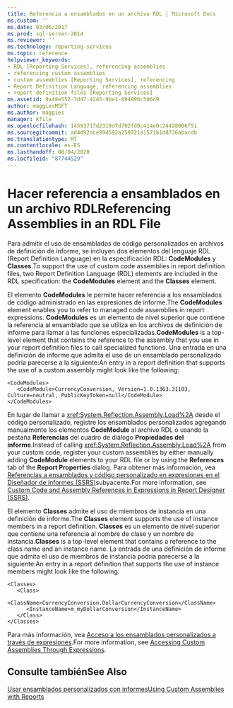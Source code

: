 ```yaml
---
title: Referencia a ensamblados en un archivo RDL | Microsoft Docs
ms.custom: ''
ms.date: 03/06/2017
ms.prod: sql-server-2014
ms.reviewer: ''
ms.technology: reporting-services
ms.topic: reference
helpviewer_keywords:
- RDL [Reporting Services], referencing assemblies
- referencing custom assemblies
- custom assemblies [Reporting Services], referencing
- Report Definition Language, referencing assemblies
- report definition files [Reporting Services]
ms.assetid: 9a48e552-7d47-4243-9be1-894990c506d9
author: maggiesMSFT
ms.author: maggies
manager: kfile
ms.openlocfilehash: 14593717d2319d7d702fd0c414e0c24428006f51
ms.sourcegitcommit: ad4d92dce894592a259721a1571b1d8736abacdb
ms.translationtype: MT
ms.contentlocale: es-ES
ms.lasthandoff: 08/04/2020
ms.locfileid: "87744529"
---
```

# <a name="referencing-assemblies-in-an-rdl-file"></a><span data-ttu-id="50fe2-102">Hacer referencia a ensamblados en un archivo RDL</span><span class="sxs-lookup"><span data-stu-id="50fe2-102">Referencing Assemblies in an RDL File</span></span>
  <span data-ttu-id="50fe2-103">Para admitir el uso de ensamblados de código personalizados en archivos de definición de informe, se incluyen dos elementos del lenguaje RDL (Report Definition Language) en la especificación RDL: **CodeModules** y **Classes**.</span><span class="sxs-lookup"><span data-stu-id="50fe2-103">To support the use of custom code assemblies in report definition files, two Report Definition Language (RDL) elements are included in the RDL specification: the **CodeModules** element and the **Classes** element.</span></span>  
  
 <span data-ttu-id="50fe2-104">El elemento **CodeModules** le permite hacer referencia a los ensamblados de código administrado en las expresiones de informe.</span><span class="sxs-lookup"><span data-stu-id="50fe2-104">The **CodeModules** element enables you to refer to managed code assemblies in report expressions.</span></span> <span data-ttu-id="50fe2-105">**CodeModules** es un elemento de nivel superior que contiene la referencia al ensamblado que se utiliza en los archivos de definición de informe para llamar a las funciones especializadas.</span><span class="sxs-lookup"><span data-stu-id="50fe2-105">**CodeModules** is a top-level element that contains the reference to the assembly that you use in your report definition files to call specialized functions.</span></span> <span data-ttu-id="50fe2-106">Una entrada en una definición de informe que admita el uso de un ensamblado personalizado podría parecerse a la siguiente:</span><span class="sxs-lookup"><span data-stu-id="50fe2-106">An entry in a report definition that supports the use of a custom assembly might look like the following:</span></span>  
  
```  
<CodeModules>  
   <CodeModule>CurrencyConversion, Version=1.0.1363.31103, Culture=neutral, PublicKeyToken=null</CodeModule>  
</CodeModules>  
```  
  
 <span data-ttu-id="50fe2-107">En lugar de llamar a <xref:System.Reflection.Assembly.Load%2A> desde el código personalizado, registre los ensamblados personalizados agregando manualmente los elementos **CodeModule** al archivo RDL o usando la pestaña **Referencias** del cuadro de diálogo **Propiedades del informe**.</span><span class="sxs-lookup"><span data-stu-id="50fe2-107">Instead of calling <xref:System.Reflection.Assembly.Load%2A> from your custom code, register your custom assemblies by either manually adding **CodeModule** elements to your RDL file or by using the **References** tab of the **Report Properties** dialog.</span></span> <span data-ttu-id="50fe2-108">Para obtener más información, vea [Referencias a ensamblados y código personalizado en expresiones en el Diseñador de informes &#40;SSRS&#41;](../report-design/custom-code-and-assembly-references-in-expressions-in-report-designer-ssrs.md)subyacente.</span><span class="sxs-lookup"><span data-stu-id="50fe2-108">For more information, see [Custom Code and Assembly References in Expressions in Report Designer &#40;SSRS&#41;](../report-design/custom-code-and-assembly-references-in-expressions-in-report-designer-ssrs.md).</span></span>  
  
 <span data-ttu-id="50fe2-109">El elemento **Classes** admite el uso de miembros de instancia en una definición de informe.</span><span class="sxs-lookup"><span data-stu-id="50fe2-109">The **Classes** element supports the use of instance members in a report definition.</span></span> <span data-ttu-id="50fe2-110">**Classes** es un elemento de nivel superior que contiene una referencia al nombre de clase y un nombre de instancia.</span><span class="sxs-lookup"><span data-stu-id="50fe2-110">**Classes** is a top-level element that contains a reference to the class name and an instance name.</span></span> <span data-ttu-id="50fe2-111">La entrada de una definición de informe que admita el uso de miembros de instancia podría parecerse a la siguiente:</span><span class="sxs-lookup"><span data-stu-id="50fe2-111">An entry in a report definition that supports the use of instance members might look like the following:</span></span>  
  
```  
<Classes>  
   <Class>  
      <ClassName>CurrencyConversion.DollarCurrencyConversion</ClassName>  
      <InstanceName>m_myDollarConversion</InstanceName>  
   </Class>  
</Classes>  
```  
  
 <span data-ttu-id="50fe2-112">Para más información, vea [Acceso a los ensamblados personalizados a través de expresiones](accessing-custom-assemblies-through-expressions.md).</span><span class="sxs-lookup"><span data-stu-id="50fe2-112">For more information, see [Accessing Custom Assemblies Through Expressions](accessing-custom-assemblies-through-expressions.md).</span></span>  
  
## <a name="see-also"></a><span data-ttu-id="50fe2-113">Consulte también</span><span class="sxs-lookup"><span data-stu-id="50fe2-113">See Also</span></span>  
 [<span data-ttu-id="50fe2-114">Usar ensamblados personalizados con informes</span><span class="sxs-lookup"><span data-stu-id="50fe2-114">Using Custom Assemblies with Reports</span></span>](using-custom-assemblies-with-reports.md)  
  
  
